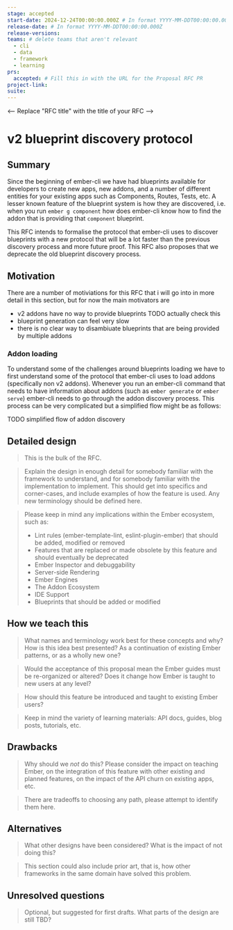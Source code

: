 ```yaml
---
stage: accepted
start-date: 2024-12-24T00:00:00.000Z # In format YYYY-MM-DDT00:00:00.000Z
release-date: # In format YYYY-MM-DDT00:00:00.000Z
release-versions:
teams: # delete teams that aren't relevant
  - cli
  - data
  - framework
  - learning
prs:
  accepted: # Fill this in with the URL for the Proposal RFC PR
project-link:
suite: 
---
```


<!--- 
Directions for above: 

stage: Leave as is
start-date: Fill in with today's date, 2032-12-01T00:00:00.000Z
release-date: Leave as is
release-versions: Leave as is
teams: Include only the [team(s)](README.md#relevant-teams) for which this RFC applies
prs:
  accepted: Fill this in with the URL for the Proposal RFC PR
project-link: Leave as is
suite: Leave as is
-->

<-- Replace "RFC title" with the title of your RFC -->
# v2 blueprint discovery protocol

## Summary

Since the beginning of ember-cli we have had blueprints available for developers to create new apps, new addons, and a number of different entities for your existing apps such as Components, Routes, Tests, etc. A lesser known feature of the blueprint system is how they are discovered, i.e. when you run `ember g component` how does ember-cli know how to find the addon that is providing that `component` blueprint. 

This RFC intends to formalise the protocol that ember-cli uses to discover blueprints with a new protocol that will be a lot faster than the previous discovery process and more future proof. This RFC also proposes that we deprecate the old blueprint discovery process. 

## Motivation

There are a number of motiviations for this RFC that i will go into in more detail in this section, but for now the main motivators are

- v2 addons have no way to provide blueprints TODO actually check this 
- blueprint generation can feel very slow
- there is no clear way to disambiuate blueprints that are being provided by multiple addons

### Addon loading

To understand some of the challenges around blueprints loading we have to first understand some of the protocol that ember-cli uses to load addons (specifically non v2 addons). Whenever you run an ember-cli command that needs to have information about addons (such as `ember generate` or `ember serve`) ember-cli needs to go through the addon discovery process. This process can be very complicated but a simplified flow might be as follows:

TODO simplified flow of addon discovery 

 

## Detailed design

> This is the bulk of the RFC.

> Explain the design in enough detail for somebody
familiar with the framework to understand, and for somebody familiar with the
implementation to implement. This should get into specifics and corner-cases,
and include examples of how the feature is used. Any new terminology should be
defined here. 

> Please keep in mind any implications within the Ember ecosystem, such as:
> - Lint rules (ember-template-lint, eslint-plugin-ember) that should be added, modified or removed
> - Features that are replaced or made obsolete by this feature and should eventually be deprecated
> - Ember Inspector and debuggability
> - Server-side Rendering
> - Ember Engines
> - The Addon Ecosystem
> - IDE Support
> - Blueprints that should be added or modified

## How we teach this

> What names and terminology work best for these concepts and why? How is this
idea best presented? As a continuation of existing Ember patterns, or as a
wholly new one?

> Would the acceptance of this proposal mean the Ember guides must be
re-organized or altered? Does it change how Ember is taught to new users
at any level?

> How should this feature be introduced and taught to existing Ember
users?

> Keep in mind the variety of learning materials: API docs, guides, blog posts, tutorials, etc.

## Drawbacks

> Why should we *not* do this? Please consider the impact on teaching Ember,
on the integration of this feature with other existing and planned features,
on the impact of the API churn on existing apps, etc.

> There are tradeoffs to choosing any path, please attempt to identify them here.

## Alternatives

> What other designs have been considered? What is the impact of not doing this?

> This section could also include prior art, that is, how other frameworks in the same domain have solved this problem.

## Unresolved questions

> Optional, but suggested for first drafts. What parts of the design are still
TBD?
